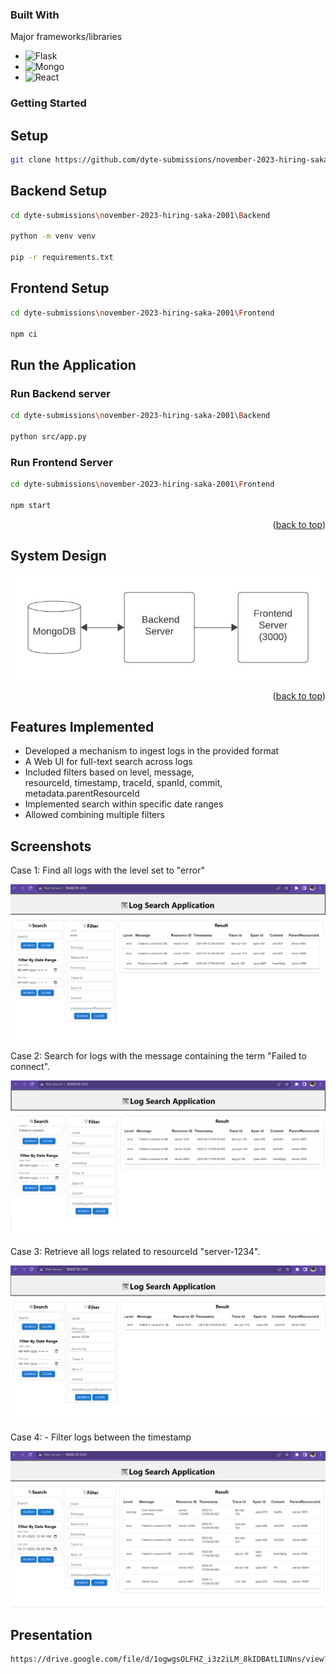 
### Built With

Major frameworks/libraries

* ![Flask][Flask.com]
* ![Mongo][MongoDb]
* ![React][React.js]

<!-- GETTING STARTED -->
### Getting Started

## Setup

``` sh 
git clone https://github.com/dyte-submissions/november-2023-hiring-saka-2001.git
 ```

## Backend Setup

``` sh
cd dyte-submissions\november-2023-hiring-saka-2001\Backend

python -m venv venv

pip -r requirements.txt
```
## Frontend Setup
```sh
cd dyte-submissions\november-2023-hiring-saka-2001\Frontend

npm ci
```
## Run the Application

### Run Backend server

``` sh
cd dyte-submissions\november-2023-hiring-saka-2001\Backend

python src/app.py
```
### Run Frontend Server

``` sh
cd dyte-submissions\november-2023-hiring-saka-2001\Frontend

npm start
```
<p align="right">(<a href="#readme-top">back to top</a>)</p>

<!-- System Design -->
## System Design

![alt text](images/System_Design.jpeg)

<p align="right">(<a href="#readme-top">back to top</a>)</p>

<!-- Features Implemented -->
## Features Implemented

* Developed a mechanism to ingest logs in the provided format
* A Web UI for full-text search across logs
* Included filters based on level, message,   
  resourceId, timestamp, traceId, spanId, commit,  metadata.parentResourceId
* Implemented search within specific date ranges
* Allowed combining multiple filters

## Screenshots

Case 1: Find all logs with the level set to "error"

![alt text](images/Case1.png)

Case 2: Search for logs with the message containing the term "Failed to connect".

![alt text](images/Case2.png)

Case 3: Retrieve all logs related to resourceId "server-1234".

![alt text](images/Case3.png)

Case 4: - Filter logs between the timestamp

![alt text](images/Case4.png)

## Presentation
```sh
https://drive.google.com/file/d/1ogwgsOLFHZ_i3z2iLM_8kIDBAtLIUNns/view?usp=sharing
```



<!-- MARKDOWN LINKS & IMAGES -->
<!-- https://www.markdownguide.org/basic-syntax/#reference-style-links -->
[contributors-shield]: https://img.shields.io/github/contributors/othneildrew/Best-README-Template.svg?style=for-the-badge
[contributors-url]: https://github.com/othneildrew/Best-README-Template/graphs/contributors
[forks-shield]: https://img.shields.io/github/forks/othneildrew/Best-README-Template.svg?style=for-the-badge
[forks-url]: https://github.com/othneildrew/Best-README-Template/network/members
[stars-shield]: https://img.shields.io/github/stars/othneildrew/Best-README-Template.svg?style=for-the-badge
[stars-url]: https://github.com/othneildrew/Best-README-Template/stargazers
[issues-shield]: https://img.shields.io/github/issues/othneildrew/Best-README-Template.svg?style=for-the-badge
[linkedin-url]: https://linkedin.com/in/othneildrew
[product-screenshot]: images/screenshot.png
[Flask.com]:https://img.shields.io/badge/Flask-green?logo=flask
[MongoDb]:https://img.shields.io/badge/MongoDB-blue?logo=MongoDB
[React.js]: https://img.shields.io/badge/React-blue?logo=react
[React-url]: https://reactjs.org/

